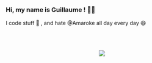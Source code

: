 ### Hi, my name is Guillaume ! :raising_hand_man:
I code stuff :test_tube: , and hate @Amaroke all day every day :smile:

<h3 align="center">
   </br></br>
   <a href="https://github.com/anuraghazra/github-readme-stats">
   <img align="center" src="https://github-readme-stats.vercel.app/api/top-langs/?username=Stalh&layout=compact&theme=tokyonight&include_all_commits=true&langs_count=4" />
   </a>
</h3>

